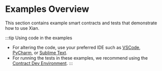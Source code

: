 # Examples Overview

This section contains example smart contracts and tests that demonstrate how to use Xian.

:::tip Using code in the examples
- For altering the code, use your preferred IDE such as [VSCode](https://code.visualstudio.com/), [PyCharm](https://www.jetbrains.com/pycharm/), or [Sublime Text](https://www.sublimetext.com/).
- For running the tests in these examples, we recommend using the [Contract Dev Environment](/tools/contract-dev-environment).
:::
